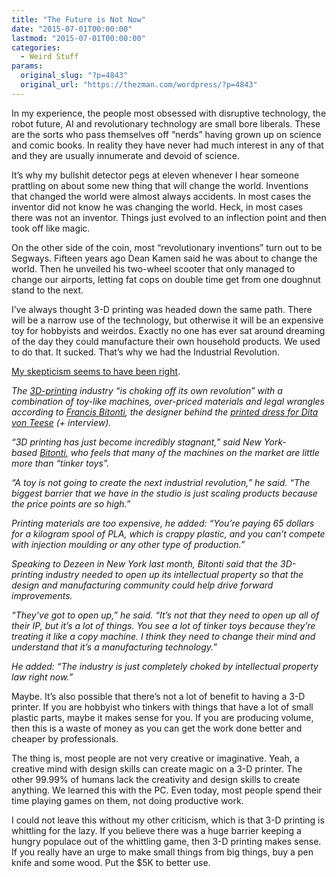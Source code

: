 ```yaml
---
title: "The Future is Not Now"
date: "2015-07-01T00:00:00"
lastmod: "2015-07-01T00:00:00"
categories:
  - Weird Stuff
params:
  original_slug: "?p=4843"
  original_url: "https://thezman.com/wordpress/?p=4843"
---
```


In my experience, the people most obsessed with disruptive technology,
the robot future, AI and revolutionary technology are small bore
liberals. These are the sorts who pass themselves off “nerds” having
grown up on science and comic books. In reality they have never had much
interest in any of that and they are usually innumerate and devoid of
science.

It’s why my bullshit detector pegs at eleven whenever I hear someone
prattling on about some new thing that will change the world. Inventions
that changed the world were almost always accidents. In most cases the
inventor did not know he was changing the world. Heck, in most cases
there was not an inventor. Things just evolved to an inflection point
and then took off like magic.

On the other side of the coin, most “revolutionary inventions” turn out
to be Segways. Fifteen years ago Dean Kamen said he was about to change
the world. Then he unveiled his two-wheel scooter that only managed to
change our airports, letting fat cops on double time get from one
doughnut stand to the next.

I’ve always thought 3-D printing was headed down the same path. There
will be a narrow use of the technology, but otherwise it will be an
expensive toy for hobbyists and weirdos. Exactly no one has ever sat
around dreaming of the day they could manufacture their own household
products. We used to do that. It sucked. That’s why we had the
Industrial Revolution.

<a
href="http://redef.com/item/55909afdc0a3e45d1e742fc5?curator=MediaREDEF&amp;source=http://www.dezeen.com/2015/06/25/3d-printing-industry-stagnant-francis-bitonti-interview-intellectual-property-makerbot"
rel="noopener" target="_blank">My skepticism seems to have been
right</a>.

*The [3D-printing](http://www.dezeen.com/tag/3d-printing/) industry “is
choking off its own revolution” with a combination of toy-like machines,
over-priced materials and legal wrangles according to [Francis
Bitonti](http://www.dezeen.com/tag/francis-bitonti/), the designer
behind the [printed dress for Dita von
Teese](http://www.dezeen.com/2013/03/07/3d-printed-dress-dita-von-teese-michael-schmidt-francis-bitonti/) (+
interview).*

*“3D printing has just become incredibly stagnant,” said New
York-based <a href="http://www.francisbitonti.com/" rel="noopener"
target="_blank">Bitonti,</a> who feels that many of the machines on the
market are little more than “tinker toys”.*

*“A toy is not going to create the next industrial revolution,” he
said. “The biggest barrier that we have in the studio is just scaling
products because the price points are so high.”*

*Printing materials are too expensive, he added: “You’re paying 65
dollars for a kilogram spool of PLA, which is crappy plastic, and you
can’t compete with injection moulding or any other type of production.”*

*Speaking to Dezeen in New York last month, Bitonti said that the
3D-printing industry needed to open up its intellectual property so that
the design and manufacturing community could help drive forward
improvements.*

*“They’ve got to open up,” he said. “It’s not that they need to open up
all of their IP, but it’s a lot of things. You see a lot of tinker toys
because they’re treating it like a copy machine. I think they need to
change their mind and understand that it’s a manufacturing technology.”*

*He added: “The industry is just completely choked by intellectual
property law right now.”*

Maybe. It’s also possible that there’s not a lot of benefit to having a
3-D printer. If you are hobbyist who tinkers with things that have a lot
of small plastic parts, maybe it makes sense for you. If you are
producing volume, then this is a waste of money as you can get the work
done better and cheaper by professionals.

The thing is, most people are not very creative or imaginative. Yeah, a
creative mind with design skills can create magic on a 3-D printer. The
other 99.99% of humans lack the creativity and design skills to create
anything. We learned this with the PC. Even today, most people spend
their time playing games on them, not doing productive work.

I could not leave this without my other criticism, which is that 3-D
printing is whittling for the lazy. If you believe there was a huge
barrier keeping a hungry populace out of the whittling game, then 3-D
printing makes sense. If you really have an urge to make small things
from big things, buy a pen knife and some wood. Put the $5K to better
use.
